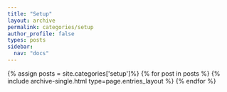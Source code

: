 ```yaml
---
title: "Setup"
layout: archive
permalink: categories/setup
author_profile: false
types: posts
sidebar:
  nav: "docs"
---
```


{% assign posts = site.categories['setup']%}
{% for post in posts %}
  {% include archive-single.html type=page.entries_layout %}
{% endfor %}